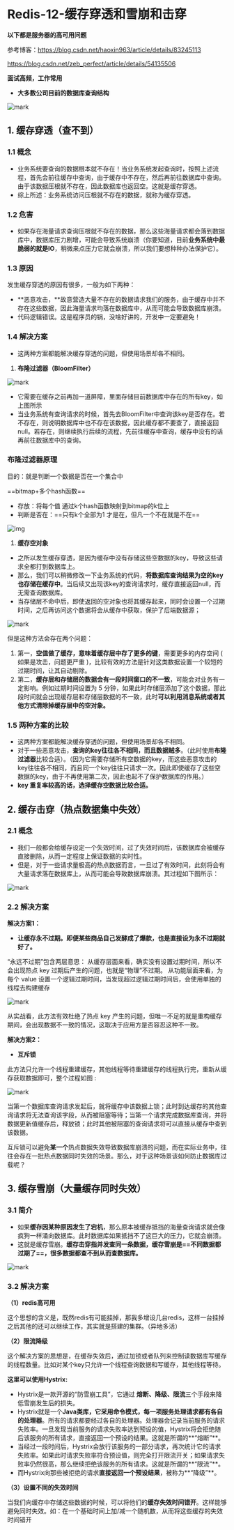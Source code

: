 # Redis-12-缓存穿透和雪崩和击穿

**以下都是服务器的高可用问题**

参考博客：https://blog.csdn.net/haoxin963/article/details/83245113

 https://blog.csdn.net/zeb_perfect/article/details/54135506

**面试高频，工作常用**

- **大多数公司目前的数据库查询结构**

![mark](http://zhuuu-bucket.oss-cn-beijing.aliyuncs.com/img/20200416/183833025.png)



## 1. 缓存穿透（查不到）

### 1.1 概念

- 业务系统要查询的数据根本就不存在！当业务系统发起查询时，按照上述流程，首先会前往缓存中查询，由于缓存中不存在，然后再前往数据库中查询。由于该数据压根就不存在，因此数据库也返回空。这就是缓存穿透。
- 综上所述：业务系统访问压根就不存在的数据，就称为缓存穿透。

### 1.2 危害

- 如果存在海量请求查询压根就不存在的数据，那么这些海量请求都会落到数据库中，数据库压力剧增，可能会导致系统崩溃（你要知道，目前**业务系统中最脆弱的就是IO**，稍微来点压力它就会崩溃，所以我们要想种种办法保护它）。

### 1.3 原因

发生缓存穿透的原因有很多，一般为如下两种：

- **恶意攻击，**故意营造大量不存在的数据请求我们的服务，由于缓存中并不存在这些数据，因此海量请求均落在数据库中，从而可能会导致数据库崩溃。
- 代码逻辑错误。这是程序员的锅，没啥好讲的，开发中一定要避免！

### 1.4 解决方案

- 这两种方案都能解决缓存穿透的问题，但使用场景却各不相同。

1. **布隆过滤器（BloomFilter）**

![mark](http://zhuuu-bucket.oss-cn-beijing.aliyuncs.com/img/20200731-171258958.png)

- 它需要在缓存之前再加一道屏障，里面存储目前数据库中存在的所有key，如上图所示
- 当业务系统有查询请求的时候，首先去BloomFilter中查询该key是否存在。若不存在，则说明数据库中也不存在该数据，因此缓存都不要查了，直接返回null。若存在，则继续执行后续的流程，先前往缓存中查询，缓存中没有的话再前往数据库中的查询。

### 布隆过滤器原理

目的：就是判断一个数据是否在一个集合中

==bitmap+多个hash函数==

- 存放：将每个值  通过k个hash函数映射到bitmap的k位上
- 判断是否在：==只有k个全部为1 才是在，但凡一个不在就是不在==

![img](https://cdn.jsdelivr.net/gh/Jason-Wu-1999/blog.img/imgs/%E5%B8%83%E9%9A%86%E8%BF%87%E6%BB%A4%E5%99%A8)

1. **缓存空对象**

- 之所以发生缓存穿透，是因为缓存中没有存储这些空数据的key，导致这些请求全都打到数据库上。
- 那么，我们可以稍微修改一下业务系统的代码，**将数据库查询结果为空的key也存储在缓存中**。当后续又出现该key的查询请求时，缓存直接返回null，而无需查询数据库。
- 当存储层不命中后，即使返回的空对象也将其缓存起来，同时会设置一个过期时间，之后再访问这个数据将会从缓存中获取，保护了后端数据源；

![mark](http://zhuuu-bucket.oss-cn-beijing.aliyuncs.com/img/20200416/184512973.png)

但是这种方法会存在两个问题：

1. 第一，**空值做了缓存，意味着缓存层中存了更多的键**，需要更多的内存空间 ( 如果是攻击，问题更严重 )，比较有效的方法是针对这类数据设置一个较短的过期时间，让其自动剔除。
2. 第二，**缓存层和存储层的数据会有一段时间窗口的不一致**，可能会对业务有一定影响。例如过期时间设置为 5 分钟，如果此时存储层添加了这个数据，那此段时间就会出现缓存层和存储层数据的不一致，此时**可以利用消息系统或者其他方式清除掉缓存层中的空对象。**

### 1.5 两种方案的比较

- 这两种方案都能解决缓存穿透的问题，但使用场景却各不相同。
- 对于一些恶意攻击，**查询的key往往各不相同，而且数据贼多**。（此时使用**布隆过滤器**比较合适）。（因为它需要存储所有空数据的key，而这些恶意攻击的key往往各不相同，而且同一个key往往只请求一次。因此即使缓存了这些空数据的key，由于不再使用第二次，因此也起不了保护数据库的作用。）
- **key 重复率较高的话，选择缓存空数据比较合适。**

## 2. 缓存击穿（热点数据集中失效）

### 2.1 概念

- 我们一般都会给缓存设定一个失效时间，过了失效时间后，该数据库会被缓存直接删除，从而一定程度上保证数据的实时性。
- 但是，对于一些请求量极高的热点数据而言，一旦过了有效时间，此刻将会有大量请求落在数据库上，从而可能会导致数据库崩溃。其过程如下图所示：

![mark](http://zhuuu-bucket.oss-cn-beijing.aliyuncs.com/img/20200731-172014408.png)

### 2.2 解决方案

**解决方案1：**

- **让缓存永不过期。即便某些商品自己发酵成了爆款，也是直接设为永不过期就好了。**

“永远不过期”包含两层意思：
从缓存层面来看，确实没有设置过期时间，所以不会出现热点 key 过期后产生的问题，也就是“物理”不过期。
从功能层面来看，为每个 value 设置一个逻辑过期时间，当发现超过逻辑过期时间后，会使用单独的线程去构建缓存

![mark](http://zhuuu-bucket.oss-cn-beijing.aliyuncs.com/img/20200731-172227270.png)

从实战看，此方法有效杜绝了热点 key 产生的问题，但唯一不足的就是重构缓存期间，会出现数据不一致的情况，这取决于应用方是否容忍这种不一致。

**解决方案2：**

- **互斥锁**

此方法只允许一个线程重建缓存，其他线程等待重建缓存的线程执行完，重新从缓存获取数据即可，整个过程如图 :

![mark](http://zhuuu-bucket.oss-cn-beijing.aliyuncs.com/img/20200731-172328772.png)

当第一个数据库查询请求发起后，就将缓存中该数据上锁；此时到达缓存的其他查询请求将无法查询该字段，从而被阻塞等待；当第一个请求完成数据库查询，并将数据更新值缓存后，释放锁；此时其他被阻塞的查询请求将可以直接从缓存中查到该数据。

互斥锁可以避免**某一个**热点数据失效导致数据库崩溃的问题，而在实际业务中，往往会存在一批热点数据同时失效的场景。那么，对于这种场景该如何防止数据库过载呢？



## 3. 缓存雪崩（大量缓存同时失效）

### 3.1 简介

- 如果**缓存因某种原因发生了宕机**，那么原本被缓存抵挡的海量查询请求就会像疯狗一样涌向数据库。此时数据库如果抵挡不了这巨大的压力，它就会崩溃。
- 这就是缓存雪崩。**缓存击穿指并发查同一条数据，缓存雪崩是==不同数据都过期了==，很多数据都查不到从而查数据库。**

![mark](http://zhuuu-bucket.oss-cn-beijing.aliyuncs.com/img/20200416/185246109.png)

### 3.2 解决方案

**（1）redis高可用**

这个思想的含义是，既然redis有可能挂掉，那我多增设几台redis，这样一台挂掉之后其他的还可以继续工作，其实就是搭建的集群。（异地多活）

**（2）限流降级**

这个解决方案的思想是，在缓存失效后，通过加锁或者队列来控制读数据库写缓存的线程数量。比如对某个key只允许一个线程查询数据和写缓存，其他线程等待。

**这里可以使用Hystrix:**

- Hystrix是一款开源的“防雪崩工具”，它通过 **熔断、降级、限流**三个手段来降低雪崩发生后的损失。
- Hystrix就是一个**Java类库，它采用命令模式，每一项服务处理请求都有各自的处理器**。所有的请求都要经过各自的处理器。处理器会记录当前服务的请求失败率。一旦发现当前服务的请求失败率达到预设的值，Hystrix将会拒绝随后该服务的所有请求，直接返回一个预设的结果。这就是所谓的**“熔断”**。
- 当经过一段时间后，Hystrix会放行该服务的一部分请求，再次统计它的请求失败率。如果此时请求失败率符合预设值，则完全打开限流开关；如果请求失败率仍然很高，那么继续拒绝该服务的所有请求。这就是所谓的**“限流”**。
- 而Hystrix向那些被拒绝的请求**直接返回一个预设结果**，被称为**“降级”**。

**（3）设置不同的失效时间**

当我们向缓存中存储这些数据的时候，可以将他们的**缓存失效时间错开**。这样能够避免同时失效。如：在一个基础时间上加/减一个随机数，从而将这些缓存的失效时间错开